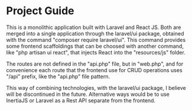 # Project Guide

This is a monolithic application built with Laravel and React JS.
Both are merged into a single application through the laravel/ui package, obtained with the command "composer require laravel/ui". This command provides some frontend scaffoldings that can be choosed with another command, like "php artisan ui react", that injects React into the "resources/js" folder. 

The routes are not defined in the "api.php" file, but in "web.php", and for convenience each route that the frontend use for CRUD operations uses "/api" prefix, like the "api.php" file pattern.

This way of combining technologies, with the laravel/ui package, I believe will be discontinued in the future. Alternative ways would be to use InertiaJS or Laravel as a Rest API separate from the frontend.


